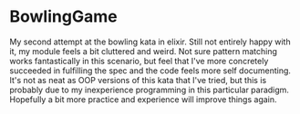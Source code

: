 # BowlingGame

My second attempt at the bowling kata in elixir. Still not entirely happy with
it, my module feels a bit cluttered and weird. Not sure pattern matching works
fantastically in this scenario, but feel that I've more concretely succeeded in
fulfilling the spec and the code feels more self documenting. It's not as neat
as OOP versions of this kata that I've tried, but this is probably due to my
inexperience programming in this particular paradigm. Hopefully a bit more
practice and experience will improve things again.
